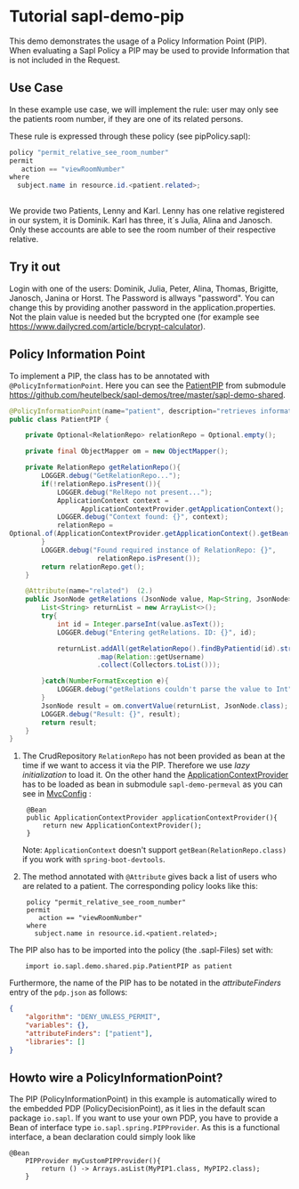 # Tutorial  sapl-demo-pip

This demo demonstrates the usage of a Policy Information Point (PIP).  When evaluating a Sapl Policy a PIP may be used to provide  Information that is not included in the Request.

## Use Case
In these example use case, we will implement the rule: user may only see the patients room number, if they are one of its related persons.

These rule is expressed through these policy (see pipPolicy.sapl):

```java
policy "permit_relative_see_room_number"
permit
   action == "viewRoomNumber"
where
  subject.name in resource.id.<patient.related>;
  
```

We provide two Patients, Lenny and Karl. Lenny has one relative registered in our system, it is Dominik. Karl has three, it´s Julia, Alina and Janosch. Only these 
accounts are able to see the room number of their respective relative.

## Try it out
Login with one of the users: Dominik, Julia, Peter, Alina, Thomas, Brigitte, Janosch, Janina or Horst. 
The Password is allways "password". You can change this by providing another password in the application.properties. Not the plain value is needed but the bcrypted one (for example see https://www.dailycred.com/article/bcrypt-calculator).

## Policy Information Point

To implement a PIP, the class has to be annotated with `@PolicyInformationPoint`.
Here you can see the [PatientPIP](https://github.com/heutelbeck/sapl-demos/blob/master/sapl-demo-shared/src/main/java/io/sapl/demo/shared/pip/PatientPIP.java) from submodule <https://github.com/heutelbeck/sapl-demos/tree/master/sapl-demo-shared>.


```java
@PolicyInformationPoint(name="patient", description="retrieves information about patients")
public class PatientPIP {

	private Optional<RelationRepo> relationRepo = Optional.empty();

	private final ObjectMapper om = new ObjectMapper();

	private RelationRepo getRelationRepo(){
		LOGGER.debug("GetRelationRepo...");
		if(!relationRepo.isPresent()){
			LOGGER.debug("RelRepo not present...");
			ApplicationContext context =
			      ApplicationContextProvider.getApplicationContext();
			LOGGER.debug("Context found: {}", context);
			relationRepo = 
Optional.of(ApplicationContextProvider.getApplicationContext().getBean(RelationRepo.class)); (1.)
		}
		LOGGER.debug("Found required instance of RelationRepo: {}",
		              relationRepo.isPresent());
		return relationRepo.get();
	}

	@Attribute(name="related")  (2.)
	public JsonNode getRelations (JsonNode value, Map<String, JsonNode> variables) {
		List<String> returnList = new ArrayList<>();
		try{
			int id = Integer.parseInt(value.asText());
			LOGGER.debug("Entering getRelations. ID: {}", id);

			returnList.addAll(getRelationRepo().findByPatientid(id).stream()
                      .map(Relation::getUsername)
                      .collect(Collectors.toList()));

		}catch(NumberFormatException e){
			LOGGER.debug("getRelations couldn't parse the value to Int", e);
		}
		JsonNode result = om.convertValue(returnList, JsonNode.class);
		LOGGER.debug("Result: {}", result);
		return result;
	}
}

```

1. The CrudRepository `RelationRepo` has not  been provided as bean at the time if  we want to access it via the PIP.
    Therefore we use _lazy initialization_ to load it.
    On the other  hand the [ApplicationContextProvider](https://github.com/heutelbeck/sapl-demos/blob/master/sapl-demo-shared/src/main/java/io/sapl/demo/shared/pip/ApplicationContextProvider.java)
    has to be loaded as  bean in submodule `sapl-demo-permeval`
    as you can see in [MvcConfig](https://github.com/heutelbeck/sapl-demos/blob/master/sapl-demo-pip/src/main/java/io/sapl/demo/pip/config/MvcConfig.java) :

        @Bean
        public ApplicationContextProvider applicationContextProvider(){
            return new ApplicationContextProvider();
        }
 
     Note: `ApplicationContext` doesn't support `getBean(RelationRepo.class)` if you work with `spring-boot-devtools`.

2. The method annotated with `@Attribute` gives back a list of users who are related to a patient. The corresponding policy looks like this:

        policy "permit_relative_see_room_number"
        permit
           action == "viewRoomNumber"
        where
          subject.name in resource.id.<patient.related>;





The PIP also has to be imported into the policy (the .sapl-Files) set with:

```
    import io.sapl.demo.shared.pip.PatientPIP as patient

```



Furthermore, the name of the PIP has to be notated in the _attributeFinders_ entry of the `pdp.json` as follows:

```json
{
    "algorithm": "DENY_UNLESS_PERMIT",
    "variables": {},
    "attributeFinders": ["patient"],
    "libraries": []
}
```

## Howto wire a PolicyInformationPoint?
The PIP (PolicyInformationPoint) in this example is automatically wired to the embedded PDP (PolicyDecisionPoint), as it lies in the default scan package `io.sapl`.
If you want to use your own PDP, you have to provide a Bean of interface type `io.sapl.spring.PIPProvider`. 
As this is a functional interface, a bean declaration could simply look like

```
@Bean
	PIPProvider myCustomPIPProvider(){
		return () -> Arrays.asList(MyPIP1.class, MyPIP2.class);
	}
```